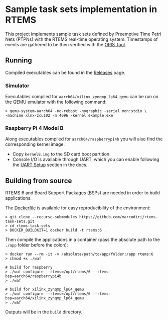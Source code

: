 # Sample task sets implementation in RTEMS
This project implements sample task sets defined by Preemptive Time Petri Nets (PTPNs) with the RTEMS real-time operating system. Timestamps of events are gathered to be then verified with the [ORIS Tool](https://stlab.dinfo.unifi.it/oris1.0/).

## Running
Compiled executables can be found in the [Releases](https://github.com/marcodiri/rtems-task-sets/releases) page.
### Simulator
Executables compiled for ```aarch64/xilinx_zynqmp_lp64_qemu``` can be run on the QEMU emulator with the following command:
```shell
> qemu-system-aarch64 -no-reboot -nographic -serial mon:stdio \
-machine xlnx-zcu102 -m 4096 -kernel example.exe
 ```
### Raspberry Pi 4 Model B
Along executables compiled for ```aarch64/raspberrypi4b``` you will also find the corresponding kernel image.

- Copy `kernel8.img` to the SD card boot partition.
- Console I/O is available through UART, which you can enable following the [UART Setup](https://docs.rtems.org/branches/master/user/bsps/bsps-aarch64.html#uart-setup) section in the docs.

## Building from source
RTEMS 6 and Board Support Packages (BSPs) are needed in order to build applications.

The [Dockerfile](https://github.com/marcodiri/rtems-task-sets/blob/master/Dockerfile) is available for easy reproducibility of the environment:
```shell
> git clone --recurse-submodules https://github.com/marcodiri/rtems-task-sets.git
> cd rtems-task-sets
> DOCKER_BUILDKIT=1 docker build -t rtems:6 .
 ```
 Then compile the applications in a container (pass the absolute path to the `./app` folder before the colon):
 ```shell
> docker run --rm -it -v /absolute/path/to/app/folder:/app rtems:6 
> chmod +x ./waf

# build for raspberry
> ./waf configure --rtems=/opt/rtems/6 --rtems-bsp=aarch64/raspberrypi4b
> ./waf

# build for xilinx_zynqmp_lp64_qemu
> ./waf configure --rtems=/opt/rtems/6 --rtems-bsp=aarch64/xilinx_zynqmp_lp64_qemu
> ./waf
 ```
 Outputs will be in the `build` directory.